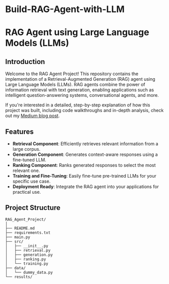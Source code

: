 # Build-RAG-Agent-with-LLM
# RAG Agent using Large Language Models (LLMs)

## Introduction

Welcome to the RAG Agent Project! This repository contains the implementation of a Retrieval-Augmented Generation (RAG) agent using Large Language Models (LLMs). RAG agents combine the power of information retrieval with text generation, enabling applications such as intelligent question-answering systems, conversational agents, and more.

If you're interested in a detailed, step-by-step explanation of how this project was built, including code walkthroughs and in-depth analysis, check out my [Medium blog post]([https://blog.gopenai.com/building-rag-agents-using-llms-step-by-step-guide-dfe1bfe0bf54]). 

## Features

- **Retrieval Component**: Efficiently retrieves relevant information from a large corpus.
- **Generation Component**: Generates context-aware responses using a fine-tuned LLM.
- **Ranking Component**: Ranks generated responses to select the most relevant one.
- **Training and Fine-Tuning**: Easily fine-tune pre-trained LLMs for your specific use case.
- **Deployment Ready**: Integrate the RAG agent into your applications for practical use.

## Project Structure

```plaintext
RAG_Agent_Project/
│
├── README.md
├── requirements.txt
├── main.py
├── src/
│   ├── __init__.py
│   ├── retrieval.py
│   ├── generation.py
│   ├── ranking.py
│   └── training.py
├── data/
│   └── dummy_data.py
└── results/
